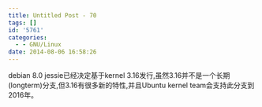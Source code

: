 ```yaml
---
title: Untitled Post - 70
tags: []
id: '5761'
categories:
  - - GNU/Linux
date: 2014-08-06 16:58:26
---
```


debian 8.0 jessie已经决定基于kernel 3.16发行,虽然3.16并不是一个长期(longterm)分支,但3.16有很多新的特性,并且Ubuntu kernel team会支持此分支到2016年。